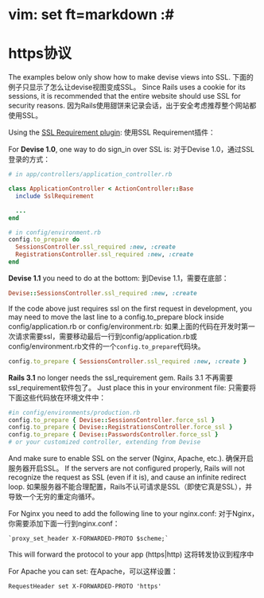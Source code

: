 # vim: set ft=markdown :#
# https协议
The examples below only show how to make devise views into SSL.
下面的例子只显示了怎么让devise视图变成SSL。
Since Rails uses a cookie for its sessions, it is recommended that the entire website should use SSL for security reasons.
因为Rails使用甜饼来记录会话，出于安全考虑推荐整个网站都使用SSL。

Using the [SSL Requirement plugin](https://github.com/retr0h/ssl_requirement):
使用SSL Requirement插件：

For **Devise 1.0**, one way to do sign_in over SSL is:
对于Devise 1.0，通过SSL登录的方式：

```ruby
# in app/controllers/application_controller.rb

class ApplicationController < ActionController::Base
  include SslRequirement

  ...
end

# in config/environment.rb
config.to_prepare do
  SessionsController.ssl_required :new, :create
  RegistrationsController.ssl_required :new, :create
end 
```

**Devise 1.1** you need to do at the bottom:
到Devise 1.1，需要在底部：

```ruby
Devise::SessionsController.ssl_required :new, :create
```

If the code above just requires ssl on the first request in development, you may need to move the last line to a config.to_prepare block inside config/application.rb or config/environment.rb:
如果上面的代码在开发时第一次请求需要ssl，需要移动最后一行到config/application.rb或config/environment.rb文件的一个`config.to_prepare`代码块。

```ruby
config.to_prepare { SessionsController.ssl_required :new, :create }
```

**Rails 3.1** no longer needs the ssl_requirement gem.
Rails 3.1 不再需要ssl_requirement软件包了。
Just place this in your environment file:
只需要将下面这些代码放在环境文件中：

```ruby
#in config/environments/production.rb
config.to_prepare { Devise::SessionsController.force_ssl }
config.to_prepare { Devise::RegistrationsController.force_ssl }
config.to_prepare { Devise::PasswordsController.force_ssl }
# or your customized controller, extending from Devise
```

And make sure to enable SSL on the server (Nginx, Apache, etc.).
确保开启服务器开启SSL。
If the servers are not configured properly, Rails will not recognize the request as SSL (even if it is), and cause an infinite redirect loop.
如果服务器不能合理配置，Rails不认可请求是SSL（即使它真是SSL），并导致一个无穷的重定向循环。

For Nginx you need to add the following line to your nginx.conf:
对于Nginx，你需要添加下面一行到nginx.conf：

    `proxy_set_header X-FORWARDED-PROTO $scheme;` 

This will forward the protocol to your app (https|http)
这将转发协议到程序中

For Apache you can set:
在Apache，可以这样设置：

    RequestHeader set X-FORWARDED-PROTO 'https'

